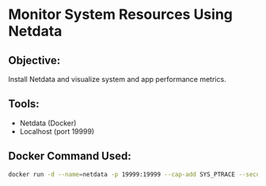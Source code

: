 # Monitor System Resources Using Netdata

## Objective:
Install Netdata and visualize system and app performance metrics.

## Tools:
- Netdata (Docker)
- Localhost (port 19999)

## Docker Command Used:
```bash
docker run -d --name=netdata -p 19999:19999 --cap-add SYS_PTRACE --security-opt apparmor=unconfined netdata/netdata
